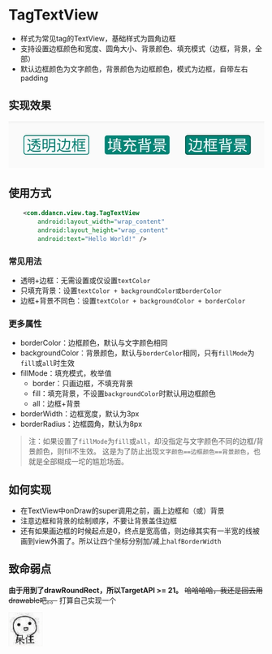 # TagTextView

 * 样式为常见tag的TextView，基础样式为圆角边框
 * 支持设置边框颜色和宽度、圆角大小、背景颜色、填充模式（边框，背景，全部）
 * 默认边框颜色为文字颜色，背景颜色为边框颜色，模式为边框，自带左右padding

## 实现效果
![demo](https://github.com/ddancn/CustomView/blob/master/view/readme/tag_tv/demo.jpg)

## 使用方式
```xml
    <com.ddancn.view.tag.TagTextView
        android:layout_width="wrap_content"
        android:layout_height="wrap_content"
        android:text="Hello World!" />
```

### 常见用法
* 透明+边框：无需设置或仅设置`textColor`
* 只填充背景：设置`textColor + backgroundColor或borderColor`
* 边框+背景不同色：设置`textColor + backgroundColor + borderColor`

### 更多属性
* borderColor：边框颜色，默认与文字颜色相同
* backgroundColor：背景颜色，默认与`borderColor`相同，只有`fillMode`为`fill`或`all`时生效
* fillMode：填充模式，枚举值
    * border：只画边框，不填充背景
    * fill：填充背景，不设置`backgroundColor`时默认用边框颜色
    * all：边框+背景
* borderWidth：边框宽度，默认为3px
* borderRadius：边框圆角，默认为8px

>注：如果设置了`fillMode`为`fill`或`all`，却没指定与文字颜色不同的边框/背景颜色，则fill不生效。
这是为了防止出现`文字颜色==边框颜色==背景颜色`，也就是全部糊成一坨的尴尬场面。

## 如何实现
* 在TextView中onDraw的super调用之前，画上边框和（或）背景
* 注意边框和背景的绘制顺序，不要让背景盖住边框
* 还有如果画边框的时候起点是0，终点是宽高值，则边缘其实有一半宽的线被画到view外面了。所以让四个坐标分别加/减上`halfBorderWidth`

## 致命弱点
**由于用到了drawRoundRect，所以TargetAPI >= 21。** ~~哈哈哈哈，我还是回去用drawable吧。。~~
打算自己实现一个

![呆住](https://github.com/ddancn/CustomView/blob/master/view/readme/tag_tv/meme.png)
